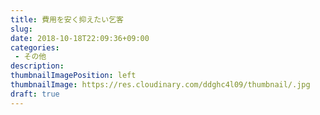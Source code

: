 ```yaml
---
title: 費用を安く抑えたい乞客
slug: 
date: 2018-10-18T22:09:36+09:00
categories: 
 - その他
description: 
thumbnailImagePosition: left
thumbnailImage: https://res.cloudinary.com/ddghc4l09/thumbnail/.jpg
draft: true
---
```


<!--more-->


